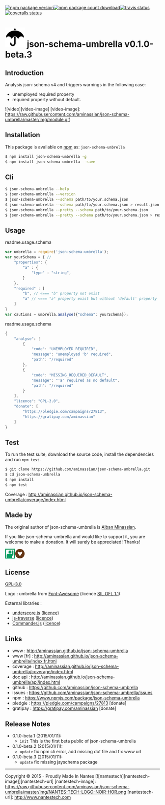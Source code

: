 [![npm package version][badge-image-npm-package-version]][badge-url-npm-package-version][![npm package count download][badge-image-npm-package-count-download]][badge-url-npm-package-count-download][![travis status][badge-image-travis-build]][badge-url-travis-build][![coveralls status][badge-image-coveralls]][badge-url-coveralls]

![json-schema-umbrella][icon-image64x64] json-schema-umbrella v0.1.0-beta.3
=================================================

Introduction
------------------------------------------

Analysis json-schema v4 and triggers warnings in the following case:

- unemployed required property
- required property without default.

![video][video-image]
[video-image]: https://raw.githubusercontent.com/aminassian/json-schema-umbrella/master/img/module.gif

Installation
------------------------------------------

This package is available on [npm](https://www.npmjs.com/package/json-schema-umbrella) as: ``json-schema-umbrella``

```bash
$ npm install json-schema-umbrella -g
$ npm install json-schema-umbrella --save
```

Cli
------------------------------------------

```bash
$ json-schema-umbrella --help
$ json-schema-umbrella --version
$ json-schema-umbrella --schema path/to/your.schema.json
$ json-schema-umbrella --schema path/to/your.schema.json > result.json
$ json-schema-umbrella --pretty --schema path/to/your.schema.json
$ json-schema-umbrella --pretty --schema path/to/your.schema.json > result.json
```

Usage
------------------------------------------

readme.usage.schema

```js
var umbrella = require('json-schema-umbrella');
var yourSchema = { //
    "properties": {
        "a" : {
            "type" : "string",
        }
    },
    "required" : [
        "b", // <=== "b" property not exist
        "a" // <=== "a" property exist but without 'default' property
    ]
}
var cautions = umbrella.analyse({"schema": yourSchema});
```

readme.usage.schema

```js
{
    "analyse": [
        {
            "code": "UNEMPLOYED_REQUIRED",
            "message": "unemployed 'b' required",
            "path": "/required"
        },
        {
            "code": "MISSING_REQUIRED_DEFAULT",
            "message": "'a' required as no default",
            "path": "/required"
        }
    ],
    "licence": "GPL-3.0",
    "donate": [
        "https://pledgie.com/campaigns/27813",
        "https://gratipay.com/aminassian"
    ]
}
```


Test
------------------------------------------

To run the test suite, download the source code, install the dependencies and run `npm test`.

```bash
$ git clone https://github.com/aminassian/json-schema-umbrella.git
$ cd json-schema-umbrella
$ npm install
$ npm test
```



Coverage : http://aminassian.github.io/json-schema-umbrella/coverage/index.html

Made by
------------------------------------------

The original author of json-schema-umbrella is  [Alban Minassian](https://github.com/aminassian).

If you like json-schema-umbrella and would like to support it, you are welcome to make a donation. It will surely be appreciated! Thanks!

[![donate with your pledgie account][donate-image-pledgie]][donate-url-pledgie][![donate with your gratipay account][donate-image-gratipay]][donate-url-gratipay]

License
------------------------------------------

[GPL-3.0](https://github.com/aminassian/json-schema-umbrella/blob/master/LICENCE.txt)

Logo : umbrella from [Font-Awesome](http://fortawesome.github.io/Font-Awesome/) (licence [SIL OFL 1.1](http://scripts.sil.org/OFL))

External libraries :

- [underscore.js](http://underscorejs.org/) ([licence](https://github.com/jashkenas/underscore/blob/master/LICENSE))
- [js-traverse](https://github.com/substack/js-traverse) ([licence](https://github.com/substack/js-traverse/blob/master/LICENSE))
- [Commander.js](https://github.com/tj/commander.js) ([licence](https://github.com/tj/commander.js))


Links
------------------------------------------

- www : http://aminassian.github.io/json-schema-umbrella
- www [fr] : http://aminassian.github.io/json-schema-umbrella/index.fr.html
- coverage : http://aminassian.github.io/json-schema-umbrella/coverage/index.html
- doc api : http://aminassian.github.io/json-schema-umbrella/api/index.html
- github : https://github.com/aminassian/json-schema-umbrella
- issues : https://github.com/aminassian/json-schema-umbrella/issues
- npm : https://www.npmjs.com/package/json-schema-umbrella
- pledgie : https://pledgie.com/campaigns/27813 [donate]
- gratipay : https://gratipay.com/aminassian [donate]

Release Notes
------------------------------------------

- 0.1.0-beta.1 (2015/01/11):
    - ``init`` This is the first beta public of json-schema-umbrella
- 0.1.0-beta.2 (2015/01/11):
    - ``update`` fix npm cli error, add missing dot file and fix www url
- 0.1.0-beta.3 (2015/01/11):
    - ``update`` fix missing jayschema package

------------------------------------------

Copyright © 2015 - Proudly Made In Nantes [![nantestech][nantestech-image]][nantestech-url]
[nantestech-image]: https://raw.githubusercontent.com/aminassian/json-schema-umbrella/master/img/NANTES-TECH-LOGO-NOIR-HOR.png
[nantestech-url]: http://www.nantestech.com


[icon-image32x32]: https://raw.githubusercontent.com/aminassian/json-schema-umbrella/master/img/umbrella_000000_32.png
[icon-image64x64]: https://raw.githubusercontent.com/aminassian/json-schema-umbrella/master/img/umbrella_000000_64.png
[donate-image-pledgie]: https://raw.githubusercontent.com/aminassian/json-schema-umbrella/master/img/pledgie32x32.png
[donate-url-pledgie]: https://pledgie.com/campaigns/27813
[donate-image-gratipay]: https://raw.githubusercontent.com/aminassian/json-schema-umbrella/master/img/gratipay32x32.png
[donate-url-gratipay]: https://gratipay.com/aminassian
[badge-image-npm-package-version]: https://img.shields.io/npm/v/json-schema-umbrella.svg?style=flat
[badge-url-npm-package-version]: https://npmjs.org/package/json-schema-umbrella
[badge-image-npm-package-count-download]: https://img.shields.io/npm/dm/json-schema-umbrella.svg?style=flat
[badge-url-npm-package-count-download]: https://npmjs.org/package/json-schema-umbrella
[badge-image-travis-build]: https://img.shields.io/travis/aminassian/json-schema-umbrella.svg?style=flat
[badge-url-travis-build]: https://travis-ci.org/aminassian/json-schema-umbrella
[badge-image-coveralls]: https://img.shields.io/coveralls/aminassian/json-schema-umbrella.svg?style=flat
[badge-url-coveralls]: https://coveralls.io/r/aminassian/json-schema-umbrella?branch=master